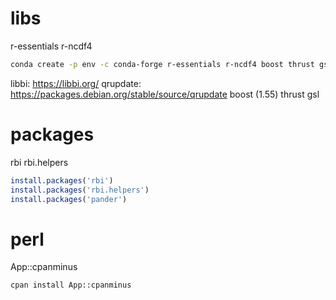 

# libs
r-essentials
r-ncdf4
```bash
conda create -p env -c conda-forge r-essentials r-ncdf4 boost thrust gsl
```

libbi: https://libbi.org/
qrupdate: https://packages.debian.org/stable/source/qrupdate
boost (1.55)
thrust
gsl


# packages
rbi
rbi.helpers

```r
install.packages('rbi')
install.packages('rbi.helpers')
install.packages('pander')
```


# perl

App::cpanminus

```bash
cpan install App::cpanminus
```

#






